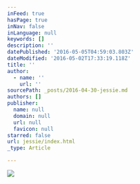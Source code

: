 ```yaml
---
inFeed: true
hasPage: true
inNav: false
inLanguage: null
keywords: []
description: ''
datePublished: '2016-05-05T04:59:03.803Z'
dateModified: '2016-05-02T17:33:19.118Z'
title: ''
author:
  - name: ''
    url: ''
sourcePath: _posts/2016-04-30-jessie.md
authors: []
publisher:
  name: null
  domain: null
  url: null
  favicon: null
starred: false
url: jessie/index.html
_type: Article

---
```

![](https://s3-us-west-2.amazonaws.com/the-grid-img/p/dc52e55d72e03616f3f35b9d90d8b1d6a7252e73.png)